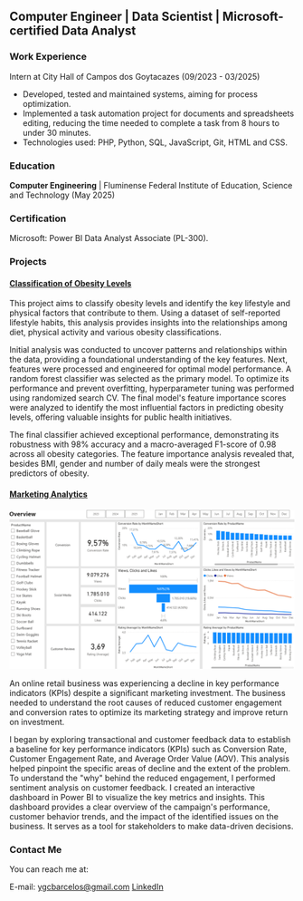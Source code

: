 ## Computer Engineer | Data Scientist | Microsoft-certified Data Analyst

### Work Experience

Intern at City Hall of Campos dos Goytacazes (09/2023 - 03/2025)
- Developed, tested and maintained systems, aiming for process optimization.
- Implemented a task automation project for documents and spreadsheets editing, reducing the time needed to complete a task from 8 hours to under 30 minutes.
- Technologies used: PHP, Python, SQL, JavaScript, Git, HTML and CSS.

### Education

**Computer Engineering** | Fluminense Federal Institute of Education, Science and Technology (May 2025)

### Certification

Microsoft: Power BI Data Analyst Associate (PL-300).

### Projects

#### [Classification of Obesity Levels](https://github.com/yanbarcelos/classification-obesity-levels)

This project aims to classify obesity levels and identify the key lifestyle and physical factors that contribute to them. Using a dataset of self-reported lifestyle habits, this analysis provides insights into the relationships among diet, physical activity and various obesity classifications.

Initial analysis was conducted to uncover patterns and relationships within the data, providing a foundational understanding of the key features. Next, features were processed and engineered for optimal model performance. A random forest classifier was selected as the primary model. To optimize its performance and prevent overfitting, hyperparameter tuning was performed using randomized search CV. The final model's feature importance scores were analyzed to identify the most influential factors in predicting obesity levels, offering valuable insights for public health initiatives.

The final classifier achieved exceptional performance, demonstrating its robustness with 98% accuracy and a macro-averaged F1-score of 0.98 across all obesity categories. The feature importance analysis revealed that, besides BMI, gender and number of daily meals were the strongest predictors of obesity.

#### [Marketing Analytics](https://github.com/yanbarcelos/marketing-analytics)

![marketing-analytics-report](/assets/img/marketing-analytics-report-overview.png)

An online retail business was experiencing a decline in key performance indicators (KPIs) despite a significant marketing investment. The business needed to understand the root causes of reduced customer engagement and conversion rates to optimize its marketing strategy and improve return on investment.

I began by exploring transactional and customer feedback data to establish a baseline for key performance indicators (KPIs) such as Conversion Rate, Customer Engagement Rate, and Average Order Value (AOV). This analysis helped pinpoint the specific areas of decline and the extent of the problem. To understand the "why" behind the reduced engagement, I performed sentiment analysis on customer feedback. I created an interactive dashboard in Power BI to visualize the key metrics and insights. This dashboard provides a clear overview of the campaign's performance, customer behavior trends, and the impact of the identified issues on the business. It serves as a tool for stakeholders to make data-driven decisions.

### Contact Me

You can reach me at:

E-mail: ygcbarcelos@gmail.com
[LinkedIn](https://www.linkedin.com/in/yangcbarcelos/)
